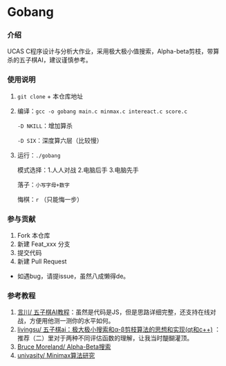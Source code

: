 # Gobang

### 介绍

UCAS C程序设计与分析大作业，采用极大极小值搜索，Αlpha-beta剪枝，带算杀的五子棋AI，建议谨慎参考。

### 使用说明

1.  `git clone` + 本仓库地址

2.  编译：`gcc -o gobang main.c minmax.c intereact.c score.c`

    `-D NKILL`：增加算杀

    `-D SIX`：深度算六层（比较慢）

3.  运行：`./gobang`

    模式选择：1.人人对战 2.电脑后手 3.电脑先手
    
    落子：`小写字母+数字`
    
    悔棋：`r` （只能悔一步）


### 参与贡献

1.  Fork 本仓库
2.  新建 Feat_xxx 分支
3.  提交代码
4.  新建 Pull Request

- 如遇bug，请提issue，虽然八成懒得de。

### 参考教程

1. [言川/ 五子棋AI教程](https://github.com/lihongxun945/myblog/issues/11)：虽然是代码是JS，但是思路详细完整，还支持在线对战，方便用他测一测你的水平如何。
2. [livingsu/ 五子棋ai：极大极小搜索和α-β剪枝算法的思想和实现(qt和c++)](https://blog.csdn.net/livingsu/article/details/104536005) ：推荐（二）里对于两种不同评估函数的理解，让我当时醍醐灌顶。
2. [Bruce Moreland/ Alpha-Beta搜索](https://www.xqbase.com/computer/search_alphabeta.htm)
2. [univasity/ Minimax算法研究](https://www.iteye.com/blog/univasity-1170216)
